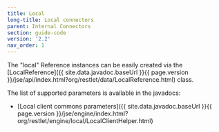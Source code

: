 ```yaml
---
title: Local
long-title: Local connectors
parent: Internal Connectors
section: guide-code
version: '2.2'
nav_order: 1
---
```

The "local" Reference instances can be easily created via the
[LocalReference]({{ site.data.javadoc.baseUrl }}{{ page.version }}/jse/api/index.html?org/restlet/data/LocalReference.html)
class.

The list of supported parameters is available in the javadocs:

-   [Local client commons
    parameters]({{ site.data.javadoc.baseUrl }}{{ page.version }}/jse/engine/index.html?org/restlet/engine/local/LocalClientHelper.html)
